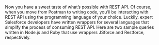Now you have a sweet taste of what’s possible with REST API. Of course, when you move from Postman to writing code, you’ll be interacting with REST API using the programming language of your choice. Luckily, expert Salesforce developers have written wrappers for several languages that simplify the process of consuming REST API. 
Here are two sample queries written in Node.js and Ruby that use wrappers JSforce and Restforce, respectively.
